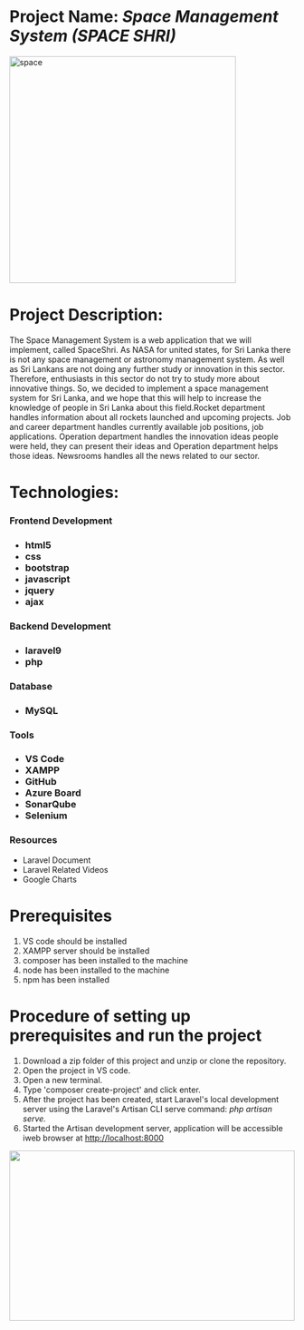 
<h1>Project Name: <i>Space Management System (SPACE SHRI)</i></h1>
<img alt="space" height="400px" src="https://images.pexels.com/photos/34521/space-shuttle-lift-off-liftoff-nasa.jpg?auto=compress&cs=tinysrgb&w=600">

<h1>Project Description: </h1>
<p>The Space Management System is a web application that we will implement, called SpaceShri. As NASA for united states, for Sri Lanka there is not any space management or astronomy management system. As well as Sri Lankans are not doing any further study or innovation in this sector. Therefore, enthusiasts in this sector do not try to study more about innovative things. So, we decided to implement a space management system for Sri Lanka, and we hope that this will help to increase the knowledge of people in Sri Lanka about this field.Rocket department handles information about all rockets launched and upcoming projects. Job and career department handles currently available job positions, job applications. Operation department handles the innovation ideas people were held, they can present their ideas and Operation department helps those ideas. Newsrooms handles all the news related to our sector.</p>
<h1>Technologies: </h1>
<h3>Frontend Development<h3>
 <ul>
   <li>html5</li>
   <li>css</li>
   <li>bootstrap</li>
   <li>javascript</li>
   <li>jquery</li>
   <li>ajax</li>
 </ul>
 <h3>Backend Development<h3>
 <ul>
   <li>laravel9</li>
   <li>php</li>
 </ul>
 <h3>Database<h3>
   <ul>
     <li>MySQL</li>
   </ul>
 <h3>Tools<h3>
 <ul>
   <li>VS Code</li>
   <li>XAMPP</li>
   <li>GitHub</li>
   <li>Azure Board</li>
   <li>SonarQube</li>
   <li>Selenium</li>
 </ul>
  <h3>Resources</h3>
   <ul>
     <li>Laravel Document</li>
     <li>Laravel Related Videos</li>
     <li>Google Charts</li>
   </ul> 
 <h1>Prerequisites</h1>
   <ol>
     <li>VS code should be installed</li>
     <li>XAMPP server should be installed</li>
     <li>composer has been installed to the machine</li>
     <li>node has been installed to the machine</li>
     <li>npm has been installed</li>
   </ol>
   <h1>Procedure of setting up prerequisites and run the project</h1>
   <ol>
     <li>Download a zip folder of this project and unzip or clone the repository.</li>
     <li>Open the project in VS code.</li>
     <li>Open a new terminal.</li>
     <li>Type 'composer create-project' and click enter.</li>
     <li>After the project has been created, start Laravel's local development server using the Laravel's Artisan CLI serve command: <i>php artisan serve.</i></li>
     <li>Started the Artisan development server, application will be accessible iweb browser at <u>http://localhost:8000</u></li>
   </ol>
   <img width="100%" height="300px" src="https://images.pexels.com/photos/220201/pexels-photo-220201.jpeg?auto=compress&cs=tinysrgb&w=600">
